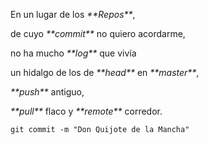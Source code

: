 
<p>En un lugar de los <em>**Repos**</em>,</p> <p>de cuyo <em>**commit**</em> no quiero acordarme,</p> <p>no ha mucho <em>**log**</em> que vivía</p> <p>un hidalgo de los de <em>**head**</em> en <em>**master**</em>,</p> <p><em>**push**</em> antiguo,</p> <p><em>**pull**</em> flaco y <em>**remote**</em> corredor.</p>
<p><code>git commit -m &quot;Don Quijote de la Mancha&quot;</code> </p>

